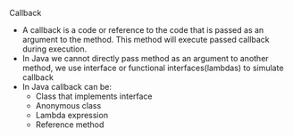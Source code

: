 Callback
* A callback is a code or reference to the code that is passed as an argument to the method. This method will execute passed callback during execution.
* In Java we cannot directly pass method as an argument to another method, we use interface or functional interfaces(lambdas) to simulate callback
* In Java callback can be:
  * Class that implements interface
  * Anonymous class
  * Lambda expression
  * Reference method